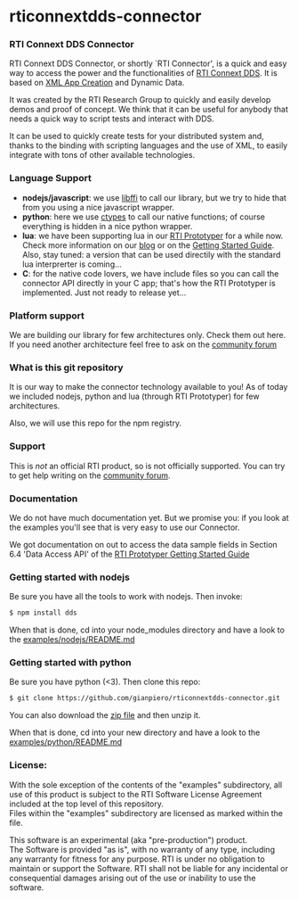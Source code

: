 rticonnextdds-connector
========

### RTI Connext DDS Connector
RTI Connext DDS Connector, or shortly `RTI Connector', is a quick and easy
way to access the power and the functionalities of [RTI Connext DDS](http://www.rti.com/products/index.html).
It is based on [XML App Creation](https://community.rti.com/rti-doc/510/ndds.5.1.0/doc/pdf/RTI_CoreLibrariesAndUtilities_XML_AppCreation_GettingStarted.pdf) and Dynamic Data. 

It was created by the RTI Research Group to quickly and easily develop demos
and proof of concept. We think that it can be useful for anybody that needs
a quick way to script tests and interact with DDS. 

It can be used to quickly create tests for your distributed system and, thanks 
to the binding with scripting languages and the use of XML, to easily integrate
with tons of other available technologies. 

### Language Support

 * **nodejs/javascript**: we use [libffi](https://github.com/node-ffi/node-ffi) to call our library, but we try to hide 
that from you using a nice javascript wrapper. 
 * **python**: here we use [ctypes](https://docs.python.org/2/library/ctypes.html) to call our native functions; of course 
everything is hidden in a nice python wrapper. 
 * **lua**: we have been supporting lua in our [RTI Prototyper](https://community.rti.com/downloads/experimental/rti-prototyper-with-lua) for a while now.
Check more information on our [blog](http://blogs.rti.com/tag/lua/) or on the [Getting Started Guide](https://community.rti.com/rti-doc/510/ndds.5.1.0/doc/pdf/RTI_CoreLibrariesAndUtilities_Prototyper_GettingStarted.pdf). Also, stay tuned: a version that can be used
directily with the standard lua interprerter is coming...
 * **C**: for the native code lovers, we have include files so you can call the 
connector API directly in your C app; that's how the RTI Prototyper is 
implemented. Just not ready to release yet...

### Platform support
We are building our library for few architectures only. Check them out here. If you need another architecture
feel free to ask on the [community forum](https://community.rti.com/forums/technical-questions)


### What is this git repository
It is our way to make the connector technology available to you! 
As of today we included nodejs, python and lua (through RTI Prototyper) for few
architectures. 

Also, we will use this repo for the npm registry. 

### Support
This is *not* an official RTI product, so is not officially supported. You can 
try to get help writing on the [community forum](https://community.rti.com/forums/technical-questions). 

### Documentation
We do not have much documentation yet. But we promise you: if you look at the 
examples you'll see that is very easy to use our Connector. 

We got documentation on out to access the data sample fields in Section 6.4 'Data Access API' of the 
[RTI Prototyper Getting Started Guide](https://community.rti.com/rti-doc/510/ndds.5.1.0/doc/pdf/RTI_CoreLibrariesAndUtilities_Prototyper_GettingStarted.pdf)  

### Getting started with nodejs
Be sure you have all the tools to work with nodejs. Then invoke:

``` bash
$ npm install dds
```

When that is done, cd into your node_modules directory and have a look to the [examples/nodejs/README.md](examples/nodejs/README.md)
### Getting started with python
Be sure you have python (<3). Then clone this repo:

``` bash
$ git clone https://github.com/gianpiero/rticonnextdds-connector.git
```

You can also download the [zip file](https://github.com/gianpiero/rticonnextdds-connector/archive/master.zip) 
and then unzip it.

When that is done, cd into your new directory and have a look to the [examples/python/README.md](examples/python/README.md)

### License:
With the sole exception of the contents of the "examples" subdirectory, all use
of this product is subject to the RTI Software License Agreement included at 
the top level of this repository.  
Files within the "examples" subdirectory are licensed as marked within the file.

This software is an experimental (aka "pre-production") product.  
The Software is provided "as is", with no warranty of any type, including any 
warranty for fitness for any purpose. RTI is under no obligation to maintain or
support the Software. 
RTI shall not be liable for any incidental or consequential damages arising out
of the use or inability to use the software. 
